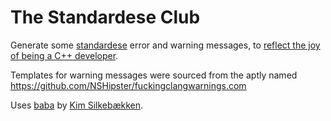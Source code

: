 The Standardese Club
====================

Generate some [standardese](https://www.informit.com/guides/content.aspx?g=cplusplus&seqNum=187) error and warning messages, to [reflect the joy of being a C++ developer](http://standardese.club).

Templates for warning messages were sourced from the aptly named https://github.com/NSHipster/fuckingclangwarnings.com

Uses [baba](https://github.com/Lokaltog/baba) by [Kim Silkebækken](https://silkebaekken.no).
